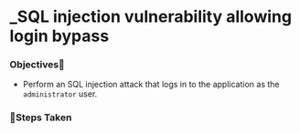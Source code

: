 # _SQL injection vulnerability allowing login bypass

### Objectives🎯
- Perform an SQL injection attack that logs in to the application as the `administrator` user.


### 🤺Steps Taken
